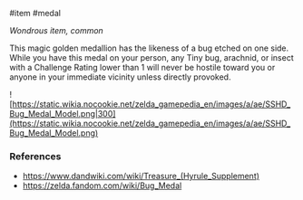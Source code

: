  #item #medal 

_Wondrous item, common_

This magic golden medallion has the likeness of a bug etched on one side. While you have this medal on your person, any Tiny bug, arachnid, or insect with a Challenge Rating lower than 1 will never be hostile toward you or anyone in your immediate vicinity unless directly provoked.

![https://static.wikia.nocookie.net/zelda_gamepedia_en/images/a/ae/SSHD_Bug_Medal_Model.png|300](https://static.wikia.nocookie.net/zelda_gamepedia_en/images/a/ae/SSHD_Bug_Medal_Model.png)

### References

* https://www.dandwiki.com/wiki/Treasure_(Hyrule_Supplement)
* https://zelda.fandom.com/wiki/Bug_Medal
